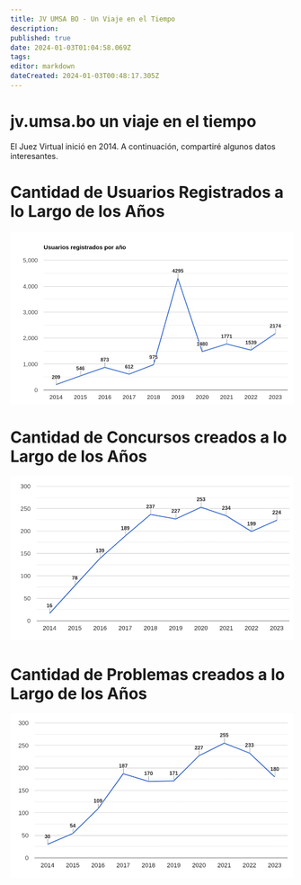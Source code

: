 ```yaml
---
title: JV UMSA BO - Un Viaje en el Tiempo
description: 
published: true
date: 2024-01-03T01:04:58.069Z
tags: 
editor: markdown
dateCreated: 2024-01-03T00:48:17.305Z
---
```


# jv.umsa.bo un viaje en el tiempo

El Juez Virtual inició en 2014. A continuación, compartiré algunos datos interesantes.

# Cantidad de Usuarios Registrados a lo Largo de los Años
![user_by_year.png](/juez-virtual-patito/user_by_year.png)
# Cantidad de Concursos creados a lo Largo de los Años
![contenst_by_year.png](/juez-virtual-patito/contenst_by_year.png)
# Cantidad de Problemas creados a lo Largo de los Años
![problems_by_year.png](/juez-virtual-patito/problems_by_year.png)